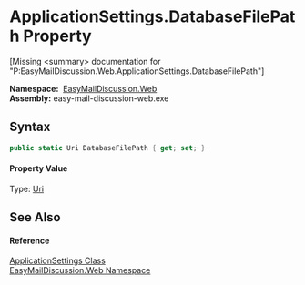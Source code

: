 ApplicationSettings.DatabaseFilePath Property
=============================================

[Missing &lt;summary> documentation for "P:EasyMailDiscussion.Web.ApplicationSettings.DatabaseFilePath"]


  **Namespace:**  [EasyMailDiscussion.Web][1]  
  **Assembly:** easy-mail-discussion-web.exe

Syntax
------

```csharp
public static Uri DatabaseFilePath { get; set; }
```

#### Property Value
Type: [Uri][2]

See Also
--------

#### Reference
[ApplicationSettings Class][3]  
[EasyMailDiscussion.Web Namespace][1]  

[1]: ../README.md
[2]: https://docs.microsoft.com/dotnet/api/system.uri
[3]: README.md